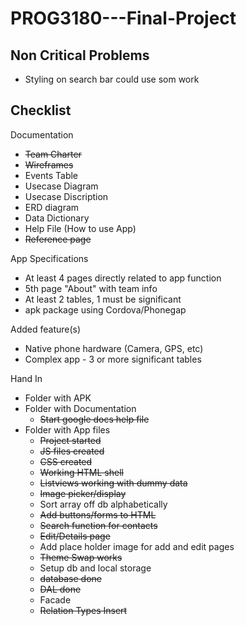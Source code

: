 # PROG3180---Final-Project
## Non Critical Problems 
- Styling on search bar could use som work

## Checklist

Documentation
- ~~Team Charter~~
- ~~Wireframes~~
- Events Table
- Usecase Diagram
- Usecase Discription
- ERD diagram
- Data Dictionary
- Help File (How to use App)
- ~~Reference page~~

App Specifications
- At least 4 pages directly related to app function
- 5th page "About" with team info
- At least 2 tables, 1 must be significant
- apk package using Cordova/Phonegap

Added feature(s)
- Native phone hardware (Camera, GPS, etc)
- Complex app - 3 or more significant tables

Hand In
- Folder with APK
- Folder with Documentation
  - ~~Start google docs help file~~
- Folder with App files
  - ~~Project started~~
  - ~~JS files created~~
  - ~~CSS created~~
  - ~~Working HTML shell~~
  - ~~Listviews working with dummy data~~
  - ~~Image picker/display~~
  - Sort array off db alphabetically
  - ~~Add buttons/forms to HTML~~
  - ~~Search function for contacts~~
  - ~~Edit/Details page~~
  - Add place holder image for add and edit pages
  - ~~Theme Swap works~~
  - Setup db and local storage
  - ~~database done~~
  - ~~DAL done~~
  - Facade
  - ~~Relation Types Insert~~
